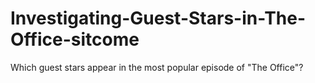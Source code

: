 # Investigating-Guest-Stars-in-The-Office-sitcome
Which guest stars appear in the most popular episode of "The Office"?
